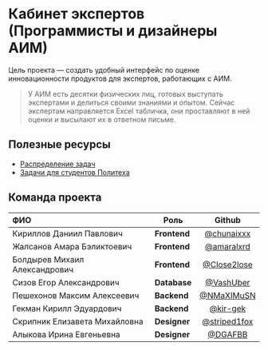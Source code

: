 # Кабинет экспертов (Программисты и дизайнеры АИМ)

Цель проекта — создать удобный интерфейс по оценке инновационности продуктов для экспертов, работающих с АИМ. 

> У АИМ есть десятки физических лиц, готовых выступать экспертами и делиться своими знаниями и опытом. Сейчас экспертам направляется Excel табличка, они проставляют в ней оценки и высылают их в ответном письме.

## Полезные ресурсы
- [Распределение задач](https://docs.google.com/spreadsheets/d/1kCbNuW-1wv6cBMMUvYl7X29OEylRSKIGED_SfiRJxOo/edit#gid=0)
- [Задачи для студентов Политеха](https://docs.google.com/document/d/1ie6gu6yJIXbuKuFe8wL5bkG4tGorYXvv5Vze41JRIQ8/edit)

## Команда проекта
| ФИО      | Роль |  Github |
| :----------- | ----------- | :-----------: |
| Кириллов Даниил Павлович   | **Frontend**       | [@chunaixxx](https://github.com/chunaixxx)
| Жалсанов Амара Бэликтоевич   | **Frontend**        |  [@amaralxrd](https://github.com/amaralxrd)
| Болдырев Михаил Александрович | **Frontend**        |  [@Close2lose](https://github.com/Close2lose)
| Сизов Егор Александрович      | **Database**       |  [@VashUber](https://github.com/VashUber)
| Пешехонов Максим Алексеевич  | **Backend**        | [@NMaXIMuSN](https://github.com/NMaXIMuSN)
| Гекман Кирилл Эдуардович  | **Backend**        |  [@kir-gek](https://github.com/kir-gek)
| Скрипник Елизавета Михайловна   | **Designer**        |  [@striped1fox](https://github.com/striped1fox)
| Алыкова Ирина Евгеньевна   | **Designer**        | [@DGAFBB](https://github.com/DGAFBB)
